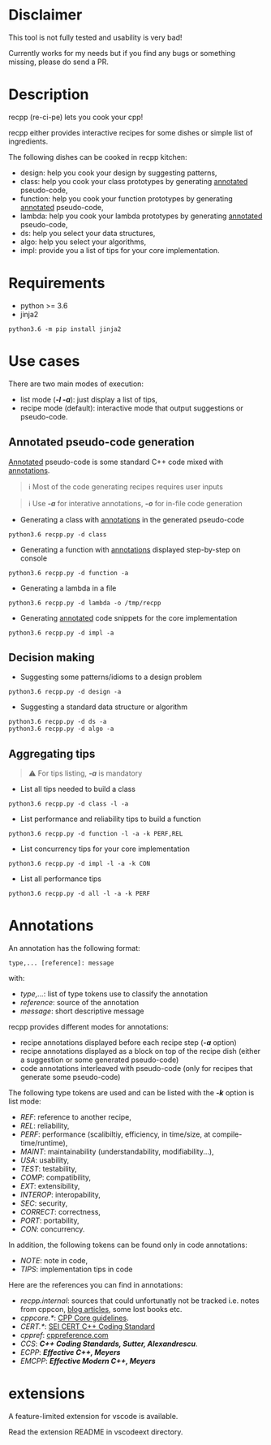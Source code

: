 # Disclaimer

This tool is not fully tested and usability is very bad!

Currently works for my needs but if you find any bugs or something missing, please do send a PR.

# Description

recpp (re-ci-pe) lets you cook your cpp! 

recpp either provides interactive recipes for some dishes or
simple list of ingredients.

The following dishes can be cooked in recpp kitchen:

* design: help you cook your design by suggesting patterns,
* class: help you cook your class prototypes by generating [annotated](#Annotations) pseudo-code,
* function: help you cook your function prototypes by generating [annotated](#Annotations) pseudo-code,
* lambda: help you cook your lambda prototypes by generating [annotated](#Annotations) pseudo-code,
* ds: help you select your data structures,
* algo: help you select your algorithms,
* impl: provide you a list of tips for your core implementation.

# Requirements

* python >= 3.6
* jinja2
~~~
python3.6 -m pip install jinja2
~~~

# Use cases

There are two main modes of execution:
* list mode (***-l -a***): just display a list of tips,
* recipe mode (default): interactive mode that output suggestions or pseudo-code.

## Annotated pseudo-code generation

[Annotated](#Annotations) pseudo-code is some standard C++ code mixed with [annotations](#Annotations).

> :information_source: Most of the code generating recipes requires user inputs

> :information_source: Use ***-a*** for interative annotations, ***-o*** for in-file code generation

* Generating a class with [annotations](#Annotations) in the generated pseudo-code
~~~
python3.6 recpp.py -d class
~~~
* Generating a function with [annotations](#Annotations) displayed step-by-step on console
~~~
python3.6 recpp.py -d function -a
~~~
* Generating a lambda in a file
~~~
python3.6 recpp.py -d lambda -o /tmp/recpp
~~~
* Generating [annotated](#Annotations) code snippets for the core implementation
~~~
python3.6 recpp.py -d impl -a
~~~

## Decision making

* Suggesting some patterns/idioms to a design problem
~~~
python3.6 recpp.py -d design -a
~~~
* Suggesting a standard data structure or algorithm
~~~
python3.6 recpp.py -d ds -a
python3.6 recpp.py -d algo -a
~~~

## Aggregating tips

> :warning: For tips listing, ***-a*** is mandatory

* List all tips needed to build a class
~~~
python3.6 recpp.py -d class -l -a
~~~
* List performance and reliability tips to build a function
~~~
python3.6 recpp.py -d function -l -a -k PERF,REL
~~~
* List concurrency tips for your core implementation
~~~
python3.6 recpp.py -d impl -l -a -k CON
~~~
* List all performance tips
~~~
python3.6 recpp.py -d all -l -a -k PERF
~~~

# Annotations

An annotation has the following format:
~~~
type,... [reference]: message
~~~
with:
* *type,...*: list of type tokens use to classify the annotation 
* *reference*: source of the annotation
* *message*: short descriptive message

recpp provides different modes for annotations:
* recipe annotations displayed before each recipe step (***-a*** option)
* recipe annotations displayed as a block on top of the recipe dish (either a suggestion or some generated pseudo-code)
* code annotations interleaved with pseudo-code (only for recipes that generate some pseudo-code)

The following type tokens are used and can be listed with the ***-k*** option is list mode:
* *REF*: reference to another recipe,
* *REL*: reliability,
* *PERF*: performance (scalibiltiy, efficiency, in time/size, at compile-time/runtime),
* *MAINT*: maintainability (understandability, modifiability...),
* *USA*: usability,
* *TEST*: testability,
* *COMP*: compatibility,
* *EXT*: extensibility,
* *INTEROP*: interopability,
* *SEC*: security,
* *CORRECT*: correctness,
* *PORT*: portability,
* *CON*: concurrency.

In addition, the following tokens can be found only in code annotations:
* *NOTE*: note in code,
* *TIPS*: implementation tips in code

Here are the references you can find in annotations:
* *recpp.internal*: sources that could unfortunatly not be tracked i.e. notes from cppcon, [blog articles](https://isocpp.org/blog), some lost books etc.
* *cppcore.\**:
[CPP Core guidelines](https://isocpp.github.io/CppCoreGuidelines).
* *CERT.\**: [SEI CERT C++ Coding Standard](https://wiki.sei.cmu.edu/confluence/pages/viewpage.action?pageId=88046682)
* *cppref*: [cppreference.com](https://en.cppreference.com/w/)
* *CCS*:
 ***C++ Coding Standards, Sutter, Alexandrescu***.
* *ECPP*: ***Effective C++, Meyers***
* *EMCPP*: ***Effective Modern C++, Meyers***

# extensions

A feature-limited extension for vscode is available.

Read the extension README in vscodeext directory.
